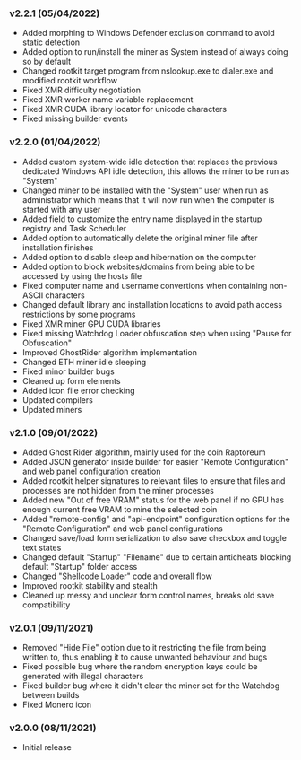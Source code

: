 ### v2.2.1 (05/04/2022)
* Added morphing to Windows Defender exclusion command to avoid static detection
* Added option to run/install the miner as System instead of always doing so by default
* Changed rootkit target program from nslookup.exe to dialer.exe and modified rootkit workflow
* Fixed XMR difficulty negotiation
* Fixed XMR worker name variable replacement
* Fixed XMR CUDA library locator for unicode characters
* Fixed missing builder events
### v2.2.0 (01/04/2022)
* Added custom system-wide idle detection that replaces the previous dedicated Windows API idle detection, this allows the miner to be run as "System"
* Changed miner to be installed with the "System" user when run as administrator which means that it will now run when the computer is started with any user
* Added field to customize the entry name displayed in the startup registry and Task Scheduler
* Added option to automatically delete the original miner file after installation finishes
* Added option to disable sleep and hibernation on the computer
* Added option to block websites/domains from being able to be accessed by using the hosts file
* Fixed computer name and username convertions when containing non-ASCII characters
* Changed default library and installation locations to avoid path access restrictions by some programs
* Fixed XMR miner GPU CUDA libraries
* Fixed missing Watchdog Loader obfuscation step when using "Pause for Obfuscation"
* Improved GhostRider algorithm implementation
* Changed ETH miner idle sleeping 
* Fixed minor builder bugs
* Cleaned up form elements
* Added icon file error checking
* Updated compilers
* Updated miners
### v2.1.0 (09/01/2022)
* Added Ghost Rider algorithm, mainly used for the coin Raptoreum
* Added JSON generator inside builder for easier "Remote Configuration" and web panel configuration creation
* Added rootkit helper signatures to relevant files to ensure that files and processes are not hidden from the miner processes
* Added new "Out of free VRAM" status for the web panel if no GPU has enough current free VRAM to mine the selected coin
* Added "remote-config" and "api-endpoint" configuration options for the "Remote Configuration" and web panel configurations
* Changed save/load form serialization to also save checkbox and toggle text states
* Changed default "Startup" "Filename" due to certain anticheats blocking default "Startup" folder access
* Changed "Shellcode Loader" code and overall flow
* Improved rootkit stability and stealth
* Cleaned up messy and unclear form control names, breaks old save compatibility
### v2.0.1 (09/11/2021)
* Removed "Hide File" option due to it restricting the file from being written to, thus enabling it to cause unwanted behaviour and bugs
* Fixed possible bug where the random encryption keys could be generated with illegal characters
* Fixed builder bug where it didn't clear the miner set for the Watchdog between builds
* Fixed Monero icon
### v2.0.0 (08/11/2021)
* Initial release